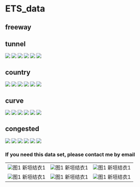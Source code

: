 # ETS_data

## freeway
<table>
  <tr>
    <td ><center><img src="https://github.com/hubudata/ETS_data/raw/master/freeway_tunnel/11-18-22-51_2018_11_18_23_14_41_57.jpg" >图1  新垣结衣1 </center></td>
    <td ><center><img src="https://github.com/hubudata/ETS_data/raw/master/freeway_tunnel/11-18-22-51_2018_11_18_23_14_42_24.jpg" >图1  新垣结衣1 </center></td>
    <td ><center><img src="https://github.com/hubudata/ETS_data/raw/master/freeway_tunnel/11-18-22-51_2018_11_18_23_14_43_57.jpg" >图1  新垣结衣1 </center></td>
  </tr>
  
  <tr>
    <td ><center><img src="https://github.com/hubudata/ETS_data/raw/master/freeway_tunnel/11-18-22-51_2018_11_18_23_14_46_04.jpg" >图1  新垣结衣1 </center></td>
    <td ><center><img src="https://github.com/hubudata/ETS_data/raw/master/freeway_tunnel/11-18-22-51_2018_11_18_23_15_28_86.jpg" >图1  新垣结衣1 </center></td>
    <td ><center><img src="https://github.com/hubudata/ETS_data/raw/master/freeway_tunnel/11-18-22-51_2018_11_18_23_15_35_21.jpg" >图1  新垣结衣1 </center></td>
  </tr>

## tunnel
![](https://github.com/hubudata/ETS_data/raw/master/freeway_tunnel/11-18-22-51_2018_11_18_23_14_55_03.jpg)
![](https://github.com/hubudata/ETS_data/raw/master/freeway_tunnel/11-18-22-51_2018_11_18_23_14_58_67.jpg)
![](https://github.com/hubudata/ETS_data/raw/master/freeway_tunnel/11-18-22-51_2018_11_18_23_14_59_07.jpg)
![](https://github.com/hubudata/ETS_data/raw/master/freeway_tunnel/11-18-22-51_2018_11_18_23_14_59_53.jpg)
![](https://github.com/hubudata/ETS_data/raw/master/freeway_tunnel/11-18-22-51_2018_11_18_23_15_25_99.jpg)
![](https://github.com/hubudata/ETS_data/raw/master/freeway_tunnel/11-18-22-51_2018_11_18_23_12_27_19.jpg)
## country
![](https://github.com/hubudata/ETS_data/raw/master/country_curve/11-18-23-29_2018_11_18_23_55_17_74.jpg)
![](https://github.com/hubudata/ETS_data/raw/master/country_curve/11-18-23-29_2018_11_18_23_55_28_63.jpg)
![](https://github.com/hubudata/ETS_data/raw/master/country_curve/11-18-23-29_2018_11_18_23_55_33_48.jpg)
![](https://github.com/hubudata/ETS_data/raw/master/country_curve/11-18-23-29_2018_11_18_23_55_37_35.jpg)
![](https://github.com/hubudata/ETS_data/raw/master/country_curve/11-18-23-29_2018_11_18_23_55_46_07.jpg)
![](https://github.com/hubudata/ETS_data/raw/master/country_curve/11-18-23-29_2018_11_18_23_55_53_96.jpg)
## curve
![](https://github.com/hubudata/ETS_data/raw/master/country_curve/11-18-23-29_2018_11_18_23_55_20_09.jpg)
![](https://github.com/hubudata/ETS_data/raw/master/country_curve/11-18-23-29_2018_11_18_23_55_21_92.jpg)
![](https://github.com/hubudata/ETS_data/raw/master/country_curve/11-18-23-29_2018_11_18_23_55_25_93.jpg)
![](https://github.com/hubudata/ETS_data/raw/master/country_curve/11-18-23-29_2018_11_18_23_55_27_80.jpg)
![](https://github.com/hubudata/ETS_data/raw/master/country_curve/11-18-23-29_2018_11_18_23_55_31_41.jpg)
![](https://github.com/hubudata/ETS_data/raw/master/country_curve/11-18-23-29_2018_11_18_23_55_32_81.jpg)
## congested
![](https://github.com/hubudata/ETS_data/raw/master/congested/11-19-00-17_2018_11_19_00_21_01_76.jpg)
![](https://github.com/hubudata/ETS_data/raw/master/congested/11-19-00-17_2018_11_19_00_21_05_76.jpg)
![](https://github.com/hubudata/ETS_data/raw/master/congested/11-19-00-17_2018_11_19_00_21_06_16.jpg)
![](https://github.com/hubudata/ETS_data/raw/master/congested/11-19-00-17_2018_11_19_00_21_21_89.jpg)
![](https://github.com/hubudata/ETS_data/raw/master/congested/11-19-00-17_2018_11_19_00_21_22_42.jpg)
![](https://github.com/hubudata/ETS_data/raw/master/congested/11-19-00-17_2018_11_19_00_21_26_19.jpg)
### If you need this data set, please contact me by email
